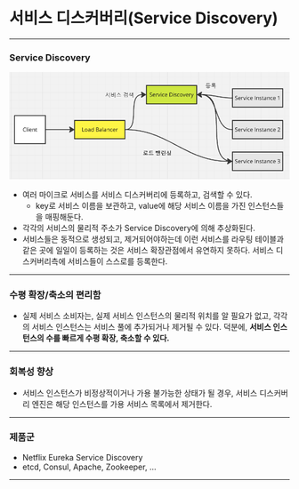 # 서비스 디스커버리(Service Discovery)

---

### Service Discovery
![service-discovery](./imgs/service-discovery.png)

- 여러 마이크로 서비스를 서비스 디스커버리에 등록하고, 검색할 수 있다.
    -  key로 서비스 이름을 보관하고, value에 해당 서비스 이름을 가진 인스턴스들을 매핑해둔다.
- 각각의 서비스의 물리적 주소가 Service Discovery에 의해 추상화된다.
- 서비스들은 동적으로 생성되고, 제거되어야하는데 이런 서비스를 라우팅 테이블과 같은 곳에 일일이 등록하는 것은 서비스 확장관점에서 유연하지
못하다. 서비스 디스커버리측에 서비스들이 스스로를 등록한다.

---

### 수평 확장/축소의 편리함
- 실제 서비스 소비자는, 실제 서비스 인스턴스의 물리적 위치를 알 필요가 없고, 각각의 서비스 인스턴스는
  서비스 풀에 추가되거나 제거될 수 있다. 덕분에, **서비스 인스턴스의 수를 빠르게 수평 확장, 축소할 수 있다.**

---

### 회복성 향상
- 서비스 인스턴스가 비정상적이거나 가용 불가능한 상태가 될 경우, 서비스 디스커버리 엔진은
해당 인스턴스를 가용 서비스 목록에서 제거한다.

---

### 제품군
- Netflix Eureka Service Discovery
- etcd, Consul, Apache, Zookeeper, ...

---
